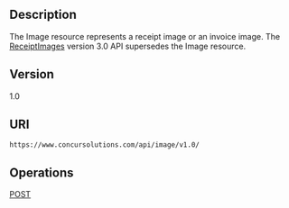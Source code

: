 
## Description
The Image resource represents a receipt image or an invoice image. The [ReceiptImages][1] version 3.0 API supersedes the Image resource.

## Version
1.0

## URI
`https://www.concursolutions.com/api/image/v1.0/`

## Operations
[POST](/api-reference-deprecated/version-one/Image/image-resource-post.html)



  

[1]: /api-reference/image/index.html

